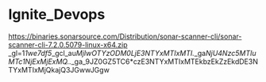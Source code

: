 # Ignite_Devops


https://binaries.sonarsource.com/Distribution/sonar-scanner-cli/sonar-scanner-cli-7.2.0.5079-linux-x64.zip _gl=1*1we7df5*_gcl_au*MjIwOTYzODM0LjE3NTYxMTIxMTI.*_ga*NjU4Nzc5MTIuMTc1NjExMjExMQ..*_ga_9JZ0GZ5TC6*czE3NTYxMTIxMTEkbzEkZzEkdDE3NTYxMTIxMjQkajQ3JGwwJGgw
